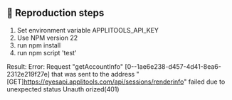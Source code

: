 ## 🧞 Reproduction steps

1. Set environment variable APPLITOOLS_API_KEY
2. Use NPM version 22
3. run npm install
4. run npm script 'test'

Result:
Error: Request "getAccountInfo" [0--1ae6e238-d457-4d41-8ea6-2312e219f27e] that was sent to the address "[GET]https://eyesapi.applitools.com/api/sessions/renderinfo" failed due to unexpected status Unauth
orized(401)
